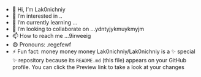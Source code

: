 - 👋 Hi, I’m Lak0nichniy
- 👀 I’m interested in ..
- 🌱 I’m currently learning ...
- 💞️ I’m looking to collaborate on ...ydntyjykmuykmyjm
- 📫 How to reach me ...9irweeig
- 😄 Pronouns: .regefewf
- ⚡ Fun fact: money money money
Lak0nichniy/Lak0nichniy is a ✨ special ✨ repository because its `README.md` (this file) appears on your GitHub profile.
You can click the Preview link to take a look at your changes

